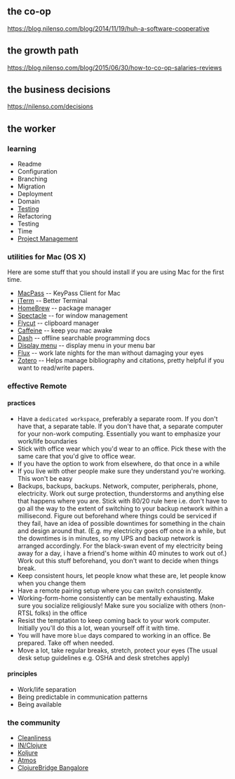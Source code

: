 ## the co-op

https://blog.nilenso.com/blog/2014/11/19/huh-a-software-cooperative

## the growth path

https://blog.nilenso.com/blog/2015/06/30/how-to-co-op-salaries-reviews


## the business decisions

https://nilenso.com/decisions

## the worker

### learning

* Readme
* Configuration
* Branching
* Migration
* Deployment
* Domain
* [Testing](testing/TESTING.md)
* Refactoring
* Testing
* Time
* [Project Management](project-management/project-management.md)

### utilities for Mac (OS X)

Here are some stuff that you should install if you are using Mac for the first time.

* [MacPass](https://github.com/MacPass/MacPass) -- KeyPass Client for Mac
* [iTerm](https://www.iterm2.com) -- Better Terminal
* [HomeBrew](https://brew.sh) -- package manager
* [Spectacle](https://www.spectacleapp.com) -- for window management
* [Flycut](https://itunes.apple.com/in/app/flycut-clipboard-manager) -- clipboard manager
* [Caffeine](http://lightheadsw.com/caffeine) -- keep you mac awake
* [Dash](https://kapeli.com/dash) -- offline searchable programming docs
* [Display menu](http://displaymenu.milchimgemuesefach.de) -- display menu in your menu bar
* [Flux](https://justgetflux.com) -- work late nights for the man without damaging your eyes
* [Zotero](https://www.zotero.org/download) -- Helps manage bibliography and citations, pretty helpful if you want to read/write papers.

### effective Remote

#### practices
* Have a `dedicated workspace`, preferably a separate room. If you don't have that, a separate table. If you don't have that, a separate computer for your non-work computing. Essentially you want to emphasize your work/life boundaries
* Stick with office wear which you'd wear to an office. Pick these with the same care that you'd give to office wear.
* If you have the option to work from elsewhere, do that once in a while
* If you live with other people make sure they understand you're working. This won't be easy
* Backups, backups, backups. Network, computer, peripherals, phone, electricity. Work out surge protection, thunderstorms and anything else that happens where you are. Stick with 80/20 rule here i.e. don't have to go all the way to the extent of switching to your backup network within a millisecond. Figure out beforehand where things could be serviced if they fail, have an idea of possible downtimes for something in the chain and design around that. (E.g. my electricity goes off once in a while, but the downtimes is in minutes, so my UPS and backup network is arranged accordingly. For the black-swan event of my electricity being away for a day, i have a friend's home within 40 minutes to work out of.) Work out this stuff beforehand, you don't want to decide when things break.
* Keep consistent hours, let people know what these are, let people know when you change them
* Have a remote pairing setup where you can switch consistently. 
* Working-form-home consistently can be mentally exhausting. Make sure you socialize religiously! Make sure you socialize with others (non-RTSL folks) in the office
* Resist the temptation to keep coming back to your work computer. Initially you'll do this a lot, wean yourself off it with time.
* You will have more `blue` days compared to working in an office. Be prepared. Take off when needed.
* Move a lot, take regular breaks, stretch, protect your eyes (The usual desk setup guidelines e.g. OSHA and desk stretches apply)

#### principles
* Work/life separation
* Being predictable in communication patterns 
* Being available

### the community

* [Cleanliness](https://nilenso.com/clean)
* [IN/Clojure](http://inclojure.org)
* [Koljure](https://www.meetup.com/Koljure)
* [Atmos](http://graphs.urbansciences.in/dashboard/db/atmos-pm25-data?panelId=7&fullscreen&from=1552734293258&to=1552820693258)
* [ClojureBridge Bangalore](https://clojurebridge.org)
